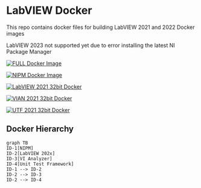 # LabVIEW Docker

This repo contains docker files for building LabVIEW 2021 and 2022 Docker images

LabVIEW 2023 not supported yet due to error installing the latest NI Package Manager

[![FULL Docker Image](https://github.com/danyallard/labview-docker/actions/workflows/docker-image-full.yml/badge.svg)](https://github.com/danyallard/labview-docker/actions/workflows/docker-image-full.yml)

[![NIPM Docker Image](https://github.com/danyallard/labview-docker/actions/workflows/docker-image-nipm.yml/badge.svg)](https://github.com/danyallard/labview-docker/actions/workflows/docker-image-nipm.yml)

[![LabVIEW 2021 32bit Docker](https://github.com/danyallard/labview-docker/actions/workflows/docker-image-labview.yml/badge.svg)](https://github.com/danyallard/labview-docker/actions/workflows/docker-image-labview.yml)

[![VIAN 2021 32bit Docker](https://github.com/danyallard/labview-docker/actions/workflows/docker-image-vian.yml/docker.svg)](https://github.com/danyallard/labview-docker/actions/workflows/docker-image-vian.yml)

[![UTF 2021 32bit Docker](https://github.com/danyallard/labview-docker/actions/workflows/docker-image-utf.yml/badge.svg)](https://github.com/danyallard/labview-docker/actions/workflows/docker-image-utf.yml)


## Docker Hierarchy

```mermaid
graph TB
ID-1[NIPM]
ID-2[LabVIEW 202x]
ID-3[VI Analyzer]
ID-4[Unit Test Framework]
ID-1 --> ID-2
ID-2 --> ID-3
ID-2 --> ID-4
```
